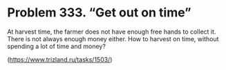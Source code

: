 # Problem 333. “Get out on time”

At harvest time, the farmer does not have enough free hands to collect it. There is not always enough money either. How to harvest on time, without spending a lot of time and money?

(https://www.trizland.ru/tasks/1503/)